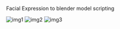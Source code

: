 Facial Expression to blender model scripting

![img1](https://user-images.githubusercontent.com/52963184/159785549-cfc5a648-1e1b-4548-abdd-20ff80b2650c.png)
![img2](https://user-images.githubusercontent.com/52963184/159785555-8e5e41a7-ac2d-4ee5-9257-6a2bb719ffc9.png)
![img3](https://user-images.githubusercontent.com/52963184/159785559-4a199161-f0ee-4a5b-a928-80144ddec635.png)

